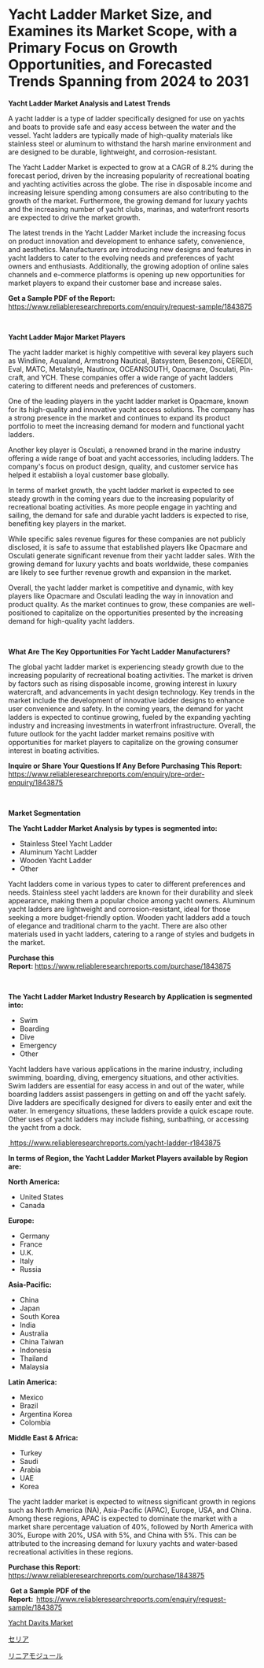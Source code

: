 <p><h1>Yacht Ladder Market Size, and Examines its Market Scope, with a Primary Focus on Growth Opportunities, and Forecasted Trends Spanning from 2024 to 2031</h1></p><p><strong>Yacht Ladder Market Analysis and Latest Trends</strong></p>
<p><p>A yacht ladder is a type of ladder specifically designed for use on yachts and boats to provide safe and easy access between the water and the vessel. Yacht ladders are typically made of high-quality materials like stainless steel or aluminum to withstand the harsh marine environment and are designed to be durable, lightweight, and corrosion-resistant.</p><p>The Yacht Ladder Market is expected to grow at a CAGR of 8.2% during the forecast period, driven by the increasing popularity of recreational boating and yachting activities across the globe. The rise in disposable income and increasing leisure spending among consumers are also contributing to the growth of the market. Furthermore, the growing demand for luxury yachts and the increasing number of yacht clubs, marinas, and waterfront resorts are expected to drive the market growth.</p><p>The latest trends in the Yacht Ladder Market include the increasing focus on product innovation and development to enhance safety, convenience, and aesthetics. Manufacturers are introducing new designs and features in yacht ladders to cater to the evolving needs and preferences of yacht owners and enthusiasts. Additionally, the growing adoption of online sales channels and e-commerce platforms is opening up new opportunities for market players to expand their customer base and increase sales.</p></p>
<p><strong>Get a Sample PDF of the Report:&nbsp;</strong> <a href="https://www.reliableresearchreports.com/enquiry/request-sample/1843875">https://www.reliableresearchreports.com/enquiry/request-sample/1843875</a></p>
<p>&nbsp;</p>
<p><strong>Yacht Ladder Major Market Players</strong></p>
<p><p>The yacht ladder market is highly competitive with several key players such as Windline, Aqualand, Armstrong Nautical, Batsystem, Besenzoni, CEREDI, Eval, MATC, Metalstyle, Nautinox, OCEANSOUTH, Opacmare, Osculati, Pin-craft, and YCH. These companies offer a wide range of yacht ladders catering to different needs and preferences of customers.</p><p>One of the leading players in the yacht ladder market is Opacmare, known for its high-quality and innovative yacht access solutions. The company has a strong presence in the market and continues to expand its product portfolio to meet the increasing demand for modern and functional yacht ladders.</p><p>Another key player is Osculati, a renowned brand in the marine industry offering a wide range of boat and yacht accessories, including ladders. The company's focus on product design, quality, and customer service has helped it establish a loyal customer base globally.</p><p>In terms of market growth, the yacht ladder market is expected to see steady growth in the coming years due to the increasing popularity of recreational boating activities. As more people engage in yachting and sailing, the demand for safe and durable yacht ladders is expected to rise, benefiting key players in the market.</p><p>While specific sales revenue figures for these companies are not publicly disclosed, it is safe to assume that established players like Opacmare and Osculati generate significant revenue from their yacht ladder sales. With the growing demand for luxury yachts and boats worldwide, these companies are likely to see further revenue growth and expansion in the market.</p><p>Overall, the yacht ladder market is competitive and dynamic, with key players like Opacmare and Osculati leading the way in innovation and product quality. As the market continues to grow, these companies are well-positioned to capitalize on the opportunities presented by the increasing demand for high-quality yacht ladders.</p></p>
<p>&nbsp;</p>
<p><strong>What Are The Key Opportunities For Yacht Ladder Manufacturers?</strong></p>
<p><p>The global yacht ladder market is experiencing steady growth due to the increasing popularity of recreational boating activities. The market is driven by factors such as rising disposable income, growing interest in luxury watercraft, and advancements in yacht design technology. Key trends in the market include the development of innovative ladder designs to enhance user convenience and safety. In the coming years, the demand for yacht ladders is expected to continue growing, fueled by the expanding yachting industry and increasing investments in waterfront infrastructure. Overall, the future outlook for the yacht ladder market remains positive with opportunities for market players to capitalize on the growing consumer interest in boating activities.</p></p>
<p><strong>Inquire or Share Your Questions If Any Before Purchasing This Report:</strong> <a href="https://www.reliableresearchreports.com/enquiry/pre-order-enquiry/1843875">https://www.reliableresearchreports.com/enquiry/pre-order-enquiry/1843875</a></p>
<p>&nbsp;</p>
<p><strong>Market Segmentation</strong></p>
<p><strong>The Yacht Ladder Market Analysis by types is segmented into:</strong></p>
<p><ul><li>Stainless Steel Yacht Ladder</li><li>Aluminum Yacht Ladder</li><li>Wooden Yacht Ladder</li><li>Other</li></ul></p>
<p><p>Yacht ladders come in various types to cater to different preferences and needs. Stainless steel yacht ladders are known for their durability and sleek appearance, making them a popular choice among yacht owners. Aluminum yacht ladders are lightweight and corrosion-resistant, ideal for those seeking a more budget-friendly option. Wooden yacht ladders add a touch of elegance and traditional charm to the yacht. There are also other materials used in yacht ladders, catering to a range of styles and budgets in the market.</p></p>
<p><strong>Purchase this Report:&nbsp;</strong><a href="https://www.reliableresearchreports.com/purchase/1843875">https://www.reliableresearchreports.com/purchase/1843875</a></p>
<p>&nbsp;</p>
<p><strong>The Yacht Ladder Market Industry Research by Application is segmented into:</strong></p>
<p><ul><li>Swim</li><li>Boarding</li><li>Dive</li><li>Emergency</li><li>Other</li></ul></p>
<p><p>Yacht ladders have various applications in the marine industry, including swimming, boarding, diving, emergency situations, and other activities. Swim ladders are essential for easy access in and out of the water, while boarding ladders assist passengers in getting on and off the yacht safely. Dive ladders are specifically designed for divers to easily enter and exit the water. In emergency situations, these ladders provide a quick escape route. Other uses of yacht ladders may include fishing, sunbathing, or accessing the yacht from a dock.</p></p>
<p><a href="https://www.reliableresearchreports.com/yacht-ladder-r1843875">&nbsp;https://www.reliableresearchreports.com/yacht-ladder-r1843875</a></p>
<p><strong>In terms of Region, the Yacht Ladder Market Players available by Region are:</strong></p>
<p>
    <p> <strong> North America: </strong>
        <ul>
            <li>United States</li>
            <li>Canada</li>
        </ul>
        </p> 
    <p> <strong> Europe: </strong>
        <ul>
            <li>Germany</li>
            <li>France</li>
            <li>U.K.</li>
            <li>Italy</li>
            <li>Russia</li>
        </ul>
        </p> 
    <p> <strong> Asia-Pacific: </strong>
        <ul>
            <li>China</li>
            <li>Japan</li>
            <li>South Korea</li>
            <li>India</li>
            <li>Australia</li>
            <li>China Taiwan</li>
            <li>Indonesia</li>
            <li>Thailand</li>
            <li>Malaysia</li>
        </ul>
        </p> 
    <p> <strong> Latin America: </strong>
        <ul>
            <li>Mexico</li>
            <li>Brazil</li>
            <li>Argentina Korea</li>
            <li>Colombia</li>
        </ul>
        </p> 
    <p> <strong> Middle East & Africa: </strong>
        <ul>
            <li>Turkey</li>
            <li>Saudi</li>
            <li>Arabia</li>
            <li>UAE</li>
            <li>Korea</li>
        </ul>
    </p>
    </p>
<p><p>The yacht ladder market is expected to witness significant growth in regions such as North America (NA), Asia-Pacific (APAC), Europe, USA, and China. Among these regions, APAC is expected to dominate the market with a market share percentage valuation of 40%, followed by North America with 30%, Europe with 20%, USA with 5%, and China with 5%. This can be attributed to the increasing demand for luxury yachts and water-based recreational activities in these regions.</p></p>
<p><strong>Purchase this Report: </strong><a href="https://www.reliableresearchreports.com/purchase/1843875">https://www.reliableresearchreports.com/purchase/1843875</a></p>
<p>&nbsp;<strong>Get a Sample PDF of the Report:&nbsp;&nbsp;</strong><a href="https://www.reliableresearchreports.com/enquiry/request-sample/1843875">https://www.reliableresearchreports.com/enquiry/request-sample/1843875</a></p>
<p><strong></strong></p>
<p><p><a href="https://github.com/mancsybtousav/Market-Research-Report-List-2/blob/main/yacht-davits-market.md">Yacht Davits Market</a></p><p><a href="https://github.com/marbadji/Market-Research-Report-List-1/blob/main/297356929651.md">セリア</a></p><p><a href="https://github.com/KaydenJohns1964/Market-Research-Report-List-1/blob/main/220355429652.md">リニアモジュール</a></p></p>